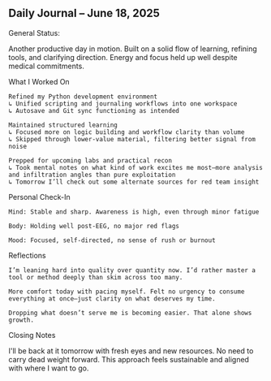## Daily Journal – June 18, 2025
General Status:

Another productive day in motion. Built on a solid flow of learning, refining tools, and clarifying direction. Energy and focus held up well despite medical commitments.

 What I Worked On

    Refined my Python development environment
    ↳ Unified scripting and journaling workflows into one workspace
    ↳ Autosave and Git sync functioning as intended

    Maintained structured learning
    ↳ Focused more on logic building and workflow clarity than volume
    ↳ Skipped through lower-value material, filtering better signal from noise

    Prepped for upcoming labs and practical recon
    ↳ Took mental notes on what kind of work excites me most—more analysis and infiltration angles than pure exploitation
    ↳ Tomorrow I’ll check out some alternate sources for red team insight

Personal Check-In

    Mind: Stable and sharp. Awareness is high, even through minor fatigue

    Body: Holding well post-EEG, no major red flags

    Mood: Focused, self-directed, no sense of rush or burnout

Reflections

    I’m leaning hard into quality over quantity now. I’d rather master a tool or method deeply than skim across too many.

    More comfort today with pacing myself. Felt no urgency to consume everything at once—just clarity on what deserves my time.

    Dropping what doesn’t serve me is becoming easier. That alone shows growth.

Closing Notes

I'll be back at it tomorrow with fresh eyes and new resources. No need to carry dead weight forward. This approach feels sustainable and aligned with where I want to go.
<!--stackedit_data:
eyJoaXN0b3J5IjpbLTIwODIyMzE4MzldfQ==
-->